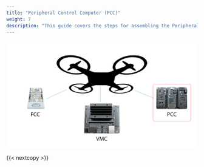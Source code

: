 ```yaml
---
title: "Peripheral Control Computer (PCC)"
weight: 7
description: "This guide covers the steps for assembling the Peripheral Control Computer, which will control LEDs and servos."
---
```


![](pcchighlight.png)

{{< nextcopy >}}